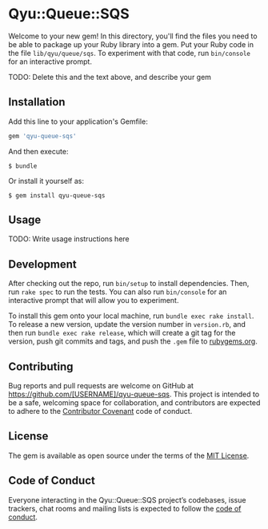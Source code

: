# Qyu::Queue::SQS

Welcome to your new gem! In this directory, you'll find the files you need to be able to package up your Ruby library into a gem. Put your Ruby code in the file `lib/qyu/queue/sqs`. To experiment with that code, run `bin/console` for an interactive prompt.

TODO: Delete this and the text above, and describe your gem

## Installation

Add this line to your application's Gemfile:

```ruby
gem 'qyu-queue-sqs'
```

And then execute:

    $ bundle

Or install it yourself as:

    $ gem install qyu-queue-sqs

## Usage

TODO: Write usage instructions here

## Development

After checking out the repo, run `bin/setup` to install dependencies. Then, run `rake spec` to run the tests. You can also run `bin/console` for an interactive prompt that will allow you to experiment.

To install this gem onto your local machine, run `bundle exec rake install`. To release a new version, update the version number in `version.rb`, and then run `bundle exec rake release`, which will create a git tag for the version, push git commits and tags, and push the `.gem` file to [rubygems.org](https://rubygems.org).

## Contributing

Bug reports and pull requests are welcome on GitHub at https://github.com/[USERNAME]/qyu-queue-sqs. This project is intended to be a safe, welcoming space for collaboration, and contributors are expected to adhere to the [Contributor Covenant](http://contributor-covenant.org) code of conduct.

## License

The gem is available as open source under the terms of the [MIT License](https://opensource.org/licenses/MIT).

## Code of Conduct

Everyone interacting in the Qyu::Queue::SQS project’s codebases, issue trackers, chat rooms and mailing lists is expected to follow the [code of conduct](https://github.com/[USERNAME]/qyu-queue-sqs/blob/master/CODE_OF_CONDUCT.md).
